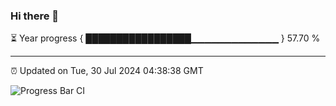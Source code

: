 ### Hi there 👋

⏳ Year progress { █████████████████▁▁▁▁▁▁▁▁▁▁▁▁▁ } 57.70 %

---

⏰ Updated on Tue, 30 Jul 2024 04:38:38 GMT

![Progress Bar CI](https://github.com/IshwaranRudhara/GIT-ACTION/workflows/Progress%20Bar%20CI/badge.svg)
